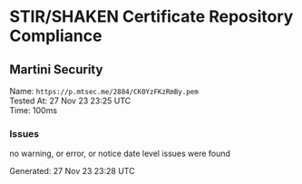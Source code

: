 # STIR/SHAKEN Certificate Repository Compliance

## Martini Security

Name: `https://p.mtsec.me/2884/CK0YzFKzRmBy.pem`\
Tested At: 27 Nov 23 23:25 UTC\
Time: 100ms

### Issues

no warning, or error, or notice date level issues were found

Generated: 27 Nov 23 23:28 UTC